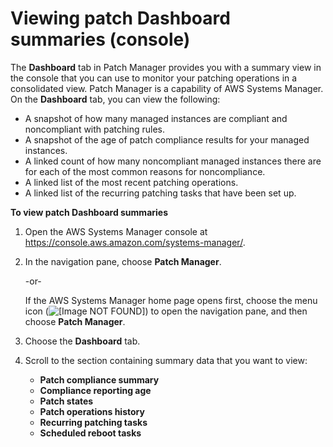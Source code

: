 # Viewing patch Dashboard summaries \(console\)<a name="view-patch-dashboard-summaries"></a>

The **Dashboard** tab in Patch Manager provides you with a summary view in the console that you can use to monitor your patching operations in a consolidated view\. Patch Manager is a capability of AWS Systems Manager\. On the **Dashboard** tab, you can view the following:
+ A snapshot of how many managed instances are compliant and noncompliant with patching rules\.
+ A snapshot of the age of patch compliance results for your managed instances\.
+ A linked count of how many noncompliant managed instances there are for each of the most common reasons for noncompliance\.
+ A linked list of the most recent patching operations\.
+ A linked list of the recurring patching tasks that have been set up\.

**To view patch Dashboard summaries**

1. Open the AWS Systems Manager console at [https://console\.aws\.amazon\.com/systems\-manager/](https://console.aws.amazon.com/systems-manager/)\.

1. In the navigation pane, choose **Patch Manager**\.

   \-or\-

   If the AWS Systems Manager home page opens first, choose the menu icon \(![\[Image NOT FOUND\]](http://docs.aws.amazon.com/systems-manager/latest/userguide/images/menu-icon-small.png)\) to open the navigation pane, and then choose **Patch Manager**\.

1. Choose the **Dashboard** tab\.

1. Scroll to the section containing summary data that you want to view:
   + **Patch compliance summary**
   + **Compliance reporting age**
   + **Patch states**
   + **Patch operations history**
   + **Recurring patching tasks**
   + **Scheduled reboot tasks**